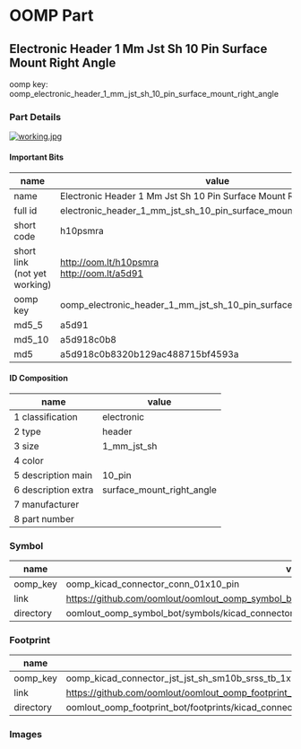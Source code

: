 # OOMP Part  
## Electronic Header 1 Mm Jst Sh 10 Pin Surface Mount Right Angle  
  
oomp key: oomp_electronic_header_1_mm_jst_sh_10_pin_surface_mount_right_angle  
  
### Part Details  
  
[![working.jpg](working_600.jpg)](working.jpg)  
  
#### Important Bits  
| name | value | 
| --- | --- | 
| name | Electronic Header 1 Mm Jst Sh 10 Pin Surface Mount Right Angle | 
| full id | electronic_header_1_mm_jst_sh_10_pin_surface_mount_right_angle | 
| short code | h10psmra | 
| short link<br>(not yet working) | http://oom.lt/h10psmra<br>http://oom.lt/a5d91 | 
| oomp key | oomp_electronic_header_1_mm_jst_sh_10_pin_surface_mount_right_angle | 
| md5_5 | a5d91 | 
| md5_10 | a5d918c0b8 | 
| md5 | a5d918c0b8320b129ac488715bf4593a | 
#### ID Composition  
| name | value | 
| --- | --- | 
| 1 classification | electronic | 
| 2 type | header | 
| 3 size | 1_mm_jst_sh | 
| 4 color |  | 
| 5 description main | 10_pin | 
| 6 description extra | surface_mount_right_angle | 
| 7 manufacturer |  | 
| 8 part number |  | 
### Symbol  
| name | value | 
| --- | --- | 
| oomp_key | oomp_kicad_connector_conn_01x10_pin | 
| link | https://github.com/oomlout/oomlout_oomp_symbol_bot/tree/main/symbols/kicad_connector_conn_01x10_pin | 
| directory | oomlout_oomp_symbol_bot/symbols/kicad_connector_conn_01x10_pin//working/working.kicad_sym | 
### Footprint  
| name | value | 
| --- | --- | 
| oomp_key | oomp_kicad_connector_jst_jst_sh_sm10b_srss_tb_1x10_1mp_p1_00mm_horizontal | 
| link | https://github.com/oomlout/oomlout_oomp_footprint_bot/tree/main/foootprntss/kicad_connector_jst_jst_sh_sm10b_srss_tb_1x10_1mp_p1_00mm_horizontal | 
| directory | oomlout_oomp_footprint_bot/footprints/kicad_connector_jst_jst_sh_sm10b_srss_tb_1x10_1mp_p1_00mm_horizontal//working/working.kicad_mod | 
### Images  
